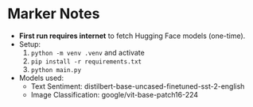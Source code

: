 # Marker Notes

- **First run requires internet** to fetch Hugging Face models (one-time).
- Setup:
  1) `python -m venv .venv` and activate
  2) `pip install -r requirements.txt`
  3) `python main.py`
- Models used:
  - Text Sentiment: distilbert-base-uncased-finetuned-sst-2-english
  - Image Classification: google/vit-base-patch16-224